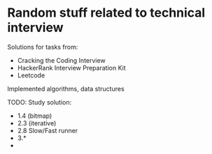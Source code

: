 # Random stuff related to technical interview

Solutions for tasks from:
* Cracking the Coding Interview
* HackerRank Interview Preparation Kit
* Leetcode

Implemented algorithms, data structures


TODO:
Study solution: 
 * 1.4 (bitmap) 
 * 2.3 (iterative)
 * 2.8 Slow/Fast runner
 * 3.*
 *